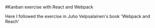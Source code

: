 #Kanban exercise with React and Webpack

Here I followed the exercise in Juho Velpsalainen's book 'Webpack and Reach'